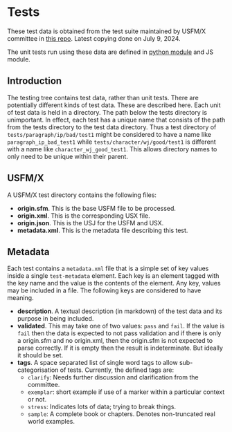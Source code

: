 # Tests

These test data is obtained from the test suite maintained by USFM/X committee in [this repo](https://github.com/usfm-bible/tcdocs). Latest copying done on July 9, 2024.

The unit tests run using these data are defined in [python module](../usfm-grammar/python-usfm-parser/tests) and JS module.

## Introduction

The testing tree contains test data, rather than unit tests. There are
potentially different kinds of test data. These are described here. Each unit of
test data is held in a directory. The path below the tests directory is
unimportant. In effect, each test has a unique name that consists of the path
from the tests directory to the test data directory. Thus a test directory of
`tests/paragraph/ip/bad/test1` might be considered to have a name like
`paragraph_ip_bad_test1` while `tests/character/wj/good/test1` is different with
a name like `character_wj_good_test1`. This allows directory names to only need
to be unique within their parent.

## USFM/X

A USFM/X test directory contains the following files:

- **origin.sfm**. This is the base USFM file to be processed.
- **origin.xml**. This is the corresponding USX file.
- **origin.json**. This is the USJ for the USFM and USX.
- **metadata.xml**. This is the metadata file describing this test.

## Metadata

Each test contains a `metadata.xml` file that is a simple set of key values
inside a single `test-metadata` element. Each key is an element tagged with the
key name and the value is the contents of the element. Any key, values may be
included in a file. The following keys are considered to have meaning.

- **description**. A textual description (in markdown) of the test data and its
  purpose in being included.
- **validated**. This may take one of two values: `pass` and `fail`. If the value
  is `fail` then the data is expected to not pass validation and if there is only a
  origin.sfm and no origin.xml, then the origin.sfm is not expected to parse
  correctly. If it is empty then the result is indeterminate. But ideally it should be set.
 - **tags**. A space separated list of single word tags to allow sub-categorisation of tests.
   Currently, the defined tags are:
   - `clarify`: Needs further discussion and clarification from the committee.
   - `exemplar`: short example if use of a marker within a particular context or not.
   - `stress`: Indicates lots of data; trying to break things.
   - `sample`: A complete book or chapters. Denotes non-truncated real world examples.
